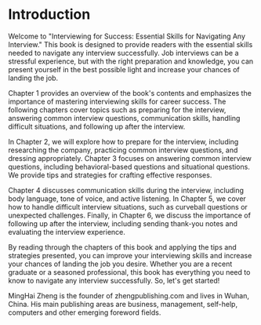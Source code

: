 # Introduction

Welcome to "Interviewing for Success: Essential Skills for Navigating Any Interview." This book is designed to provide readers with the essential skills needed to navigate any interview successfully. Job interviews can be a stressful experience, but with the right preparation and knowledge, you can present yourself in the best possible light and increase your chances of landing the job.

Chapter 1 provides an overview of the book's contents and emphasizes the importance of mastering interviewing skills for career success. The following chapters cover topics such as preparing for the interview, answering common interview questions, communication skills, handling difficult situations, and following up after the interview.

In Chapter 2, we will explore how to prepare for the interview, including researching the company, practicing common interview questions, and dressing appropriately. Chapter 3 focuses on answering common interview questions, including behavioral-based questions and situational questions. We provide tips and strategies for crafting effective responses.

Chapter 4 discusses communication skills during the interview, including body language, tone of voice, and active listening. In Chapter 5, we cover how to handle difficult interview situations, such as curveball questions or unexpected challenges. Finally, in Chapter 6, we discuss the importance of following up after the interview, including sending thank-you notes and evaluating the interview experience.

By reading through the chapters of this book and applying the tips and strategies presented, you can improve your interviewing skills and increase your chances of landing the job you desire. Whether you are a recent graduate or a seasoned professional, this book has everything you need to know to navigate any interview successfully. So, let's get started!

MingHai Zheng is the founder of zhengpublishing.com and lives in Wuhan, China. His main publishing areas are business, management, self-help, computers and other emerging foreword fields.
